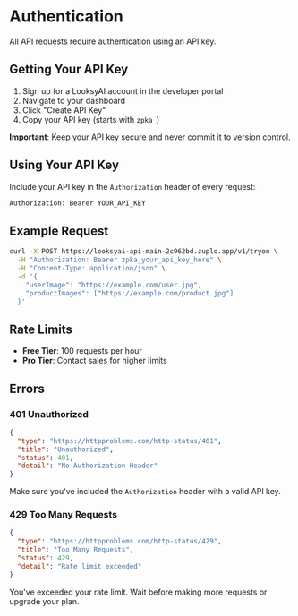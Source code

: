 # Authentication

All API requests require authentication using an API key.

## Getting Your API Key

1. Sign up for a LooksyAI account in the developer portal
2. Navigate to your dashboard
3. Click "Create API Key"
4. Copy your API key (starts with `zpka_`)

**Important**: Keep your API key secure and never commit it to version control.

## Using Your API Key

Include your API key in the `Authorization` header of every request:

```bash
Authorization: Bearer YOUR_API_KEY
```

## Example Request

```bash
curl -X POST https://looksyai-api-main-2c962bd.zuplo.app/v1/tryon \
  -H "Authorization: Bearer zpka_your_api_key_here" \
  -H "Content-Type: application/json" \
  -d '{
    "userImage": "https://example.com/user.jpg",
    "productImages": ["https://example.com/product.jpg"]
  }'
```

## Rate Limits

- **Free Tier**: 100 requests per hour
- **Pro Tier**: Contact sales for higher limits

## Errors

### 401 Unauthorized

```json
{
  "type": "https://httpproblems.com/http-status/401",
  "title": "Unauthorized",
  "status": 401,
  "detail": "No Authorization Header"
}
```

Make sure you've included the `Authorization` header with a valid API key.

### 429 Too Many Requests

```json
{
  "type": "https://httpproblems.com/http-status/429",
  "title": "Too Many Requests",
  "status": 429,
  "detail": "Rate limit exceeded"
}
```

You've exceeded your rate limit. Wait before making more requests or upgrade your plan.
